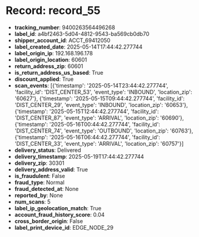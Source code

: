 # Record: record_55

- **tracking_number**: 9400263564496268
- **label_id**: a4bf2463-5d04-4812-9543-ba569cb0db70
- **shipper_account_id**: ACCT_69412050
- **label_created_date**: 2025-05-14T17:44:42.277744
- **label_origin_ip**: 192.168.196.178
- **label_origin_location**: 60601
- **return_address_zip**: 60601
- **is_return_address_us_based**: True
- **discount_applied**: True
- **scan_events**: [{'timestamp': '2025-05-14T23:44:42.277744', 'facility_id': 'DIST_CENTER_53', 'event_type': 'INBOUND', 'location_zip': '60627'}, {'timestamp': '2025-05-15T09:44:42.277744', 'facility_id': 'DIST_CENTER_29', 'event_type': 'INBOUND', 'location_zip': '60653'}, {'timestamp': '2025-05-15T12:44:42.277744', 'facility_id': 'DIST_CENTER_87', 'event_type': 'ARRIVAL', 'location_zip': '60690'}, {'timestamp': '2025-05-16T00:44:42.277744', 'facility_id': 'DIST_CENTER_74', 'event_type': 'OUTBOUND', 'location_zip': '60763'}, {'timestamp': '2025-05-16T06:44:42.277744', 'facility_id': 'DIST_CENTER_33', 'event_type': 'ARRIVAL', 'location_zip': '60757'}]
- **delivery_status**: Delivered
- **delivery_timestamp**: 2025-05-19T17:44:42.277744
- **delivery_zip**: 30301
- **delivery_address_valid**: True
- **is_fraudulent**: False
- **fraud_type**: Normal
- **fraud_detected_at**: None
- **reported_by**: None
- **num_scans**: 5
- **label_ip_geolocation_match**: True
- **account_fraud_history_score**: 0.04
- **cross_border_origin**: False
- **label_print_device_id**: EDGE_NODE_29